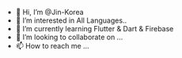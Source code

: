 - 👋 Hi, I’m @Jin-Korea
- 👀 I’m interested in All Languages..
- 🌱 I’m currently learning Flutter & Dart & Firebase
- 💞️ I’m looking to collaborate on ...
- 📫 How to reach me ...

<!---
Jin-Korea/Jin-Korea is a ✨ special ✨ repository because its `README.md` (this file) appears on your GitHub profile.
You can click the Preview link to take a look at your changes.
--->
